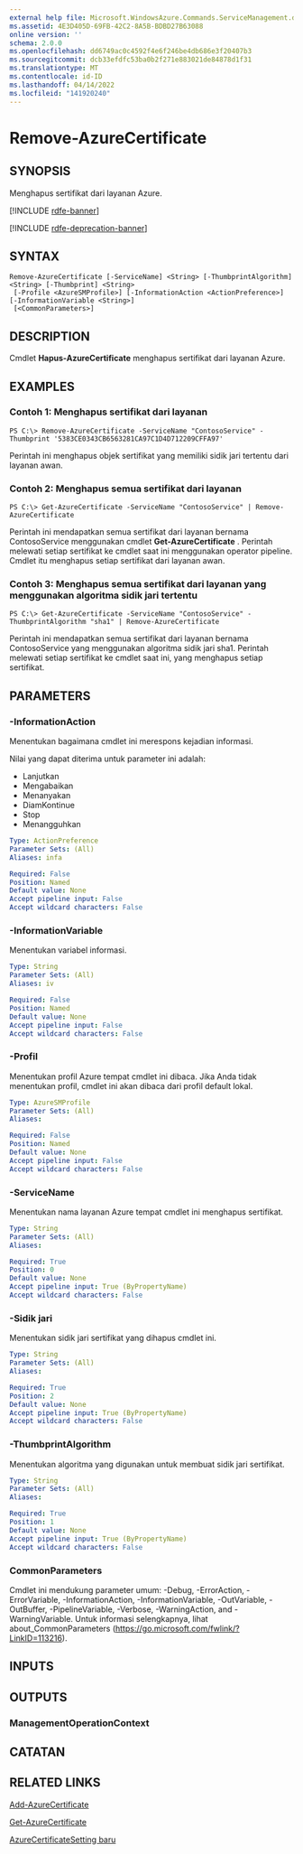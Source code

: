 ```yaml
---
external help file: Microsoft.WindowsAzure.Commands.ServiceManagement.dll-Help.xml
ms.assetid: 4E3D405D-69FB-42C2-8A5B-BDBD27B63088
online version: ''
schema: 2.0.0
ms.openlocfilehash: dd6749ac0c4592f4e6f246be4db686e3f20407b3
ms.sourcegitcommit: dcb33efdfc53ba0b2f271e883021de84878d1f31
ms.translationtype: MT
ms.contentlocale: id-ID
ms.lasthandoff: 04/14/2022
ms.locfileid: "141920240"
---
```

# Remove-AzureCertificate

## SYNOPSIS
Menghapus sertifikat dari layanan Azure.

[!INCLUDE [rdfe-banner](../../includes/rdfe-banner.md)]

[!INCLUDE [rdfe-deprecation-banner](../../includes/rdfe-deprecation-banner.md)]

## SYNTAX

```
Remove-AzureCertificate [-ServiceName] <String> [-ThumbprintAlgorithm] <String> [-Thumbprint] <String>
 [-Profile <AzureSMProfile>] [-InformationAction <ActionPreference>] [-InformationVariable <String>]
 [<CommonParameters>]
```

## DESCRIPTION
Cmdlet **Hapus-AzureCertificate** menghapus sertifikat dari layanan Azure.

## EXAMPLES

### Contoh 1: Menghapus sertifikat dari layanan
```
PS C:\> Remove-AzureCertificate -ServiceName "ContosoService" -Thumbprint '5383CE0343CB6563281CA97C1D4D712209CFFA97'
```

Perintah ini menghapus objek sertifikat yang memiliki sidik jari tertentu dari layanan awan.

### Contoh 2: Menghapus semua sertifikat dari layanan
```
PS C:\> Get-AzureCertificate -ServiceName "ContosoService" | Remove-AzureCertificate
```

Perintah ini mendapatkan semua sertifikat dari layanan bernama ContosoService menggunakan cmdlet **Get-AzureCertificate** .
Perintah melewati setiap sertifikat ke cmdlet saat ini menggunakan operator pipeline.
Cmdlet itu menghapus setiap sertifikat dari layanan awan.

### Contoh 3: Menghapus semua sertifikat dari layanan yang menggunakan algoritma sidik jari tertentu
```
PS C:\> Get-AzureCertificate -ServiceName "ContosoService" -ThumbprintAlgorithm "sha1" | Remove-AzureCertificate
```

Perintah ini mendapatkan semua sertifikat dari layanan bernama ContosoService yang menggunakan algoritma sidik jari sha1.
Perintah melewati setiap sertifikat ke cmdlet saat ini, yang menghapus setiap sertifikat.

## PARAMETERS

### -InformationAction
Menentukan bagaimana cmdlet ini merespons kejadian informasi.

Nilai yang dapat diterima untuk parameter ini adalah:

- Lanjutkan
- Mengabaikan
- Menanyakan
- DiamKontinue
- Stop
- Menangguhkan

```yaml
Type: ActionPreference
Parameter Sets: (All)
Aliases: infa

Required: False
Position: Named
Default value: None
Accept pipeline input: False
Accept wildcard characters: False
```

### -InformationVariable
Menentukan variabel informasi.

```yaml
Type: String
Parameter Sets: (All)
Aliases: iv

Required: False
Position: Named
Default value: None
Accept pipeline input: False
Accept wildcard characters: False
```

### -Profil
Menentukan profil Azure tempat cmdlet ini dibaca.
Jika Anda tidak menentukan profil, cmdlet ini akan dibaca dari profil default lokal.

```yaml
Type: AzureSMProfile
Parameter Sets: (All)
Aliases: 

Required: False
Position: Named
Default value: None
Accept pipeline input: False
Accept wildcard characters: False
```

### -ServiceName
Menentukan nama layanan Azure tempat cmdlet ini menghapus sertifikat.

```yaml
Type: String
Parameter Sets: (All)
Aliases: 

Required: True
Position: 0
Default value: None
Accept pipeline input: True (ByPropertyName)
Accept wildcard characters: False
```

### -Sidik jari
Menentukan sidik jari sertifikat yang dihapus cmdlet ini.

```yaml
Type: String
Parameter Sets: (All)
Aliases: 

Required: True
Position: 2
Default value: None
Accept pipeline input: True (ByPropertyName)
Accept wildcard characters: False
```

### -ThumbprintAlgorithm
Menentukan algoritma yang digunakan untuk membuat sidik jari sertifikat.

```yaml
Type: String
Parameter Sets: (All)
Aliases: 

Required: True
Position: 1
Default value: None
Accept pipeline input: True (ByPropertyName)
Accept wildcard characters: False
```

### CommonParameters
Cmdlet ini mendukung parameter umum: -Debug, -ErrorAction, -ErrorVariable, -InformationAction, -InformationVariable, -OutVariable, -OutBuffer, -PipelineVariable, -Verbose, -WarningAction, and -WarningVariable. Untuk informasi selengkapnya, lihat about_CommonParameters (https://go.microsoft.com/fwlink/?LinkID=113216).

## INPUTS

## OUTPUTS

### ManagementOperationContext

## CATATAN

## RELATED LINKS

[Add-AzureCertificate](./Add-AzureCertificate.md)

[Get-AzureCertificate](./Get-AzureCertificate.md)

[AzureCertificateSetting baru](./New-AzureCertificateSetting.md)



